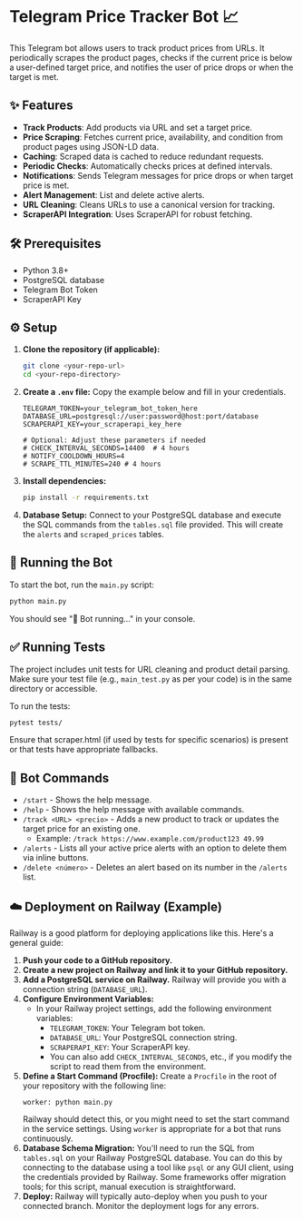 # Telegram Price Tracker Bot 📈

This Telegram bot allows users to track product prices from URLs. It periodically scrapes the product pages, checks if the current price is below a user-defined target price, and notifies the user of price drops or when the target is met.

## ✨ Features

* **Track Products**: Add products via URL and set a target price.
* **Price Scraping**: Fetches current price, availability, and condition from product pages using JSON-LD data.
* **Caching**: Scraped data is cached to reduce redundant requests.
* **Periodic Checks**: Automatically checks prices at defined intervals.
* **Notifications**: Sends Telegram messages for price drops or when target price is met.
* **Alert Management**: List and delete active alerts.
* **URL Cleaning**: Cleans URLs to use a canonical version for tracking.
* **ScraperAPI Integration**: Uses ScraperAPI for robust fetching.

## 🛠️ Prerequisites

* Python 3.8+
* PostgreSQL database
* Telegram Bot Token
* ScraperAPI Key

## ⚙️ Setup

1.  **Clone the repository (if applicable):**
    ```bash
    git clone <your-repo-url>
    cd <your-repo-directory>
    ```

2.  **Create a `.env` file:**
    Copy the example below and fill in your credentials.
    ```env
    TELEGRAM_TOKEN=your_telegram_bot_token_here
    DATABASE_URL=postgresql://user:password@host:port/database
    SCRAPERAPI_KEY=your_scraperapi_key_here

    # Optional: Adjust these parameters if needed
    # CHECK_INTERVAL_SECONDS=14400  # 4 hours
    # NOTIFY_COOLDOWN_HOURS=4
    # SCRAPE_TTL_MINUTES=240 # 4 hours
    ```

3.  **Install dependencies:**
    ```bash
    pip install -r requirements.txt
    ```

4.  **Database Setup:**
    Connect to your PostgreSQL database and execute the SQL commands from the `tables.sql` file provided. This will create the `alerts` and `scraped_prices` tables.

## 🚀 Running the Bot

To start the bot, run the `main.py` script:

```bash
python main.py
```

You should see "🤖 Bot running..." in your console.

## ✅ Running Tests

The project includes unit tests for URL cleaning and product detail parsing. Make sure your test file (e.g., `main_test.py` as per your code) is in the same directory or accessible.

To run the tests:

```bash
pytest tests/
```

Ensure that scraper.html (if used by tests for specific scenarios) is present or that tests have appropriate fallbacks.

## 🤖 Bot Commands

* `/start` - Shows the help message.
* `/help` - Shows the help message with available commands.
* `/track <URL> <precio>` - Adds a new product to track or updates the target price for an existing one.
    * Example: `/track https://www.example.com/product123 49.99`
* `/alerts` - Lists all your active price alerts with an option to delete them via inline buttons.
* `/delete <número>` - Deletes an alert based on its number in the `/alerts` list.

## ☁️ Deployment on Railway (Example)

Railway is a good platform for deploying applications like this. Here's a general guide:

1.  **Push your code to a GitHub repository.**
2.  **Create a new project on Railway and link it to your GitHub repository.**
3.  **Add a PostgreSQL service on Railway.** Railway will provide you with a connection string (`DATABASE_URL`).
4.  **Configure Environment Variables:**
    * In your Railway project settings, add the following environment variables:
        * `TELEGRAM_TOKEN`: Your Telegram bot token.
        * `DATABASE_URL`: Your PostgreSQL connection string.
        * `SCRAPERAPI_KEY`: Your ScraperAPI key.
        * You can also add `CHECK_INTERVAL_SECONDS`, etc., if you modify the script to read them from the environment.
5.  **Define a Start Command (Procfile):**
    Create a `Procfile` in the root of your repository with the following line:
    ```
    worker: python main.py
    ```
    Railway should detect this, or you might need to set the start command in the service settings. Using `worker` is appropriate for a bot that runs continuously.
6.  **Database Schema Migration:**
    You'll need to run the SQL from `tables.sql` on your Railway PostgreSQL database. You can do this by connecting to the database using a tool like `psql` or any GUI client, using the credentials provided by Railway. Some frameworks offer migration tools; for this script, manual execution is straightforward.
7.  **Deploy:** Railway will typically auto-deploy when you push to your connected branch. Monitor the deployment logs for any errors.
